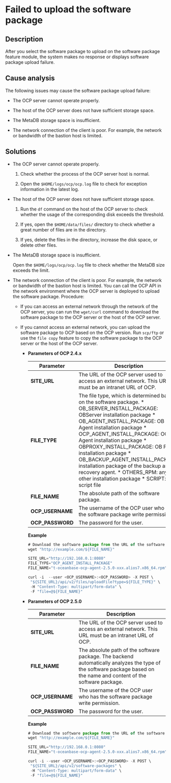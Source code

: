 Failed to upload the software package 
==========================================================



**Description** 
------------------------------------

After you select the software package to upload on the software package feature module, the system makes no response or displays software package upload failure.

**Cause analysis** 
---------------------------------------

The following issues may cause the software package upload failure:

* The OCP server cannot operate properly.

  

* The host of the OCP server does not have sufficient storage space.

  

* The MetaDB storage space is insufficient.

  

* The network connection of the client is poor. For example, the network or bandwidth of the bastion host is limited.

  




**Solutions** 
----------------------------------



* The OCP server cannot operate properly. 

  1. Check whether the process of the OCP server host is normal.

     
  
  2. Open the `$HOME/logs/ocp/ocp.log` file to check for exception information in the latest log.

     
  

  

* The host of the OCP server does not have sufficient storage space. 

  1. Run the `df` command on the host of the OCP server to check whether the usage of the corresponding disk exceeds the threshold.

     
  
  2. If yes, open the `$HOME/data/files/` directory to check whether a great number of files are in the directory.

     
  
  3. If yes, delete the files in the directory, increase the disk space, or delete other files.

     
  

  

* The MetaDB storage space is insufficient. 

  Open the `$HOME/logs/ocp/ocp.log` file to check whether the MetaDB size exceeds the limit.
  

* The network connection of the client is poor. For example, the network or bandwidth of the bastion host is limited. You can call the OCP API in the network environment where the OCP server is deployed to upload the software package. Procedure:

  * If you can access an external network through the network of the OCP server, you can run the `wget/curl` command to download the software package to the OCP server or the host of the OCP server.

    
  
  * If you cannot access an external network, you can upload the software package to OCP based on the OCP version. Run `scp/ftp` or use the `file copy` feature to copy the software package to the OCP server or the host of the OCP server. 

    * **Parameters of OCP 2.4.x** 

      

      |  **Parameter**   |                                                                                                                                                                                                                                                                                                                                                                         **Description**                                                                                                                                                                                                                                                                                                                                                                         |
      |------------------|-----------------------------------------------------------------------------------------------------------------------------------------------------------------------------------------------------------------------------------------------------------------------------------------------------------------------------------------------------------------------------------------------------------------------------------------------------------------------------------------------------------------------------------------------------------------------------------------------------------------------------------------------------------------------------------------------------------------------------------------------------------------|
      | **SITE_URL**     | The URL of the OCP server used to access an external network. This URL must be an intranet URL of OCP.                                                                                                                                                                                                                                                                                                                                                                                                                                                                                                                                                                                                                                                          |
      | **FILE_TYPE**    | The file type, which is determined based on the software package. * OB_SERVER_INSTALL_PACKAGE: OBServer installation package   * OB_AGENT_INSTALL_PACKAGE: OB Agent installation package   * OCP_AGENT_INSTALL_PACKAGE: OCP Agent installation package   * OBPROXY_INSTALL_PACKAGE: OB Proxy installation package   * OB_BACKUP_AGENT_INSTALL_PACKAGE: installation package of the backup and recovery agent.   * OTHERS_RPM: any other installation package   * SCRIPT: script file    |
      | **FILE_NAME**    | The absolute path of the software package.                                                                                                                                                                                                                                                                                                                                                                                                                                                                                                                                                                                                                                                                                                                      |
      | **OCP_USERNAME** | The username of the OCP user who has the software package write permission.                                                                                                                                                                                                                                                                                                                                                                                                                                                                                                                                                                                                                                                                                     |
      | **OCP_PASSWORD** | The password for the user.                                                                                                                                                                                                                                                                                                                                                                                                                                                                                                                                                                                                                                                                                                                                      |

      

      **Example** 

      ```javascript
      # Download the software package from the URL of the software package. If you manually copy the software package to a remote host, you can skip this step.
      wget "http://example.com/${FILE_NAME}"
      
      SITE_URL="http://192.168.0.1:8080"
      FILE_TYPE="OCP_AGENT_INSTALL_PACKAGE"
      FILE_NAME="t-oceanbase-ocp-agent-2.5.0-xxx.alios7.x86_64.rpm"
      
      curl -i  --user <OCP_USERNAME>:<OCP_PASSWORD> -X POST \
       "${SITE_URL}/api/v2/files/uploadFile?type=${FILE_TYPE}" \
       -H "Content-Type: multipart/form-data" \
       -F "file=@${FILE_NAME}"
      ```

      
    
    * **Parameters of OCP 2.5.0** 

      

      |  **Parameter**   |                                                                            **Description**                                                                            |
      |------------------|-----------------------------------------------------------------------------------------------------------------------------------------------------------------------|
      | **SITE_URL**     | The URL of the OCP server used to access an external network. This URL must be an intranet URL of OCP.                                                                |
      | **FILE_NAME**    | The absolute path of the software package. The backend automatically analyzes the type of the software package based on the name and content of the software package. |
      | **OCP_USERNAME** | The username of the OCP user who has the software package write permission.                                                                                           |
      | **OCP_PASSWORD** | The password for the user.                                                                                                                                            |

      

      **Example** 

      ```javascript
      # Download the software package from the URL of the software package. If you manually copy the software package to a remote host, you can skip this step.
      wget "http://example.com/${FILE_NAME}"
      
      SITE_URL="http://192.168.0.1:8080"
      FILE_NAME="t-oceanbase-ocp-agent-2.5.0-xxx.alios7.x86_64.rpm"
      
      curl -i --user <OCP_USERNAME>:<OCP_PASSWORD> -X POST \
       "${SITE_URL}/api/v2/software-packages" \
       -H "Content-Type: multipart/form-data" \
       -F "file=@${FILE_NAME}"
      ```

      
    

    
  

  



